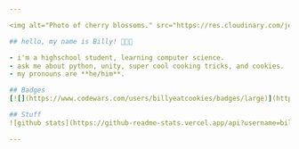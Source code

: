 ```yaml
---

<img alt="Photo of cherry blossoms." src="https://res.cloudinary.com/jendowns/image/upload/v1598540379/flowers_wcwnkq.jpg" />

## hello, my name is Billy! 👩🏻‍💻

- i'm a highschool student, learning computer science.
- ask me about python, unity, super cool cooking tricks, and cookies.
- my pronouns are **he/him**.

## Badges
[![](https://www.codewars.com/users/billyeatcookies/badges/large)](https://www.codewars.com/users/billyeatcookies)

## Stuff
![github stats](https://github-readme-stats.vercel.app/api?username=billyeatcookies&show_icons=true&hide=stars&hide_border=true&bg_color=232326&icon_color=ebcb8b&title_color=a0c5e7&text_color=a0c5e7) ![top languages](https://github-readme-stats.vercel.app/api/top-langs/?username=billyeatcookies&layout=compact&show_icons=true&hide_border=true&bg_color=232326&icon_color=ebcb8b&title_color=a0c5e7&text_color=a0c5e7)

---
```


